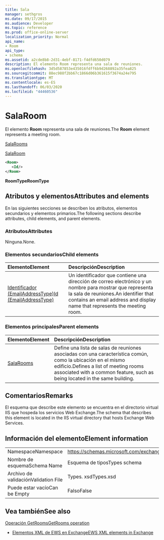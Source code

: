 ```yaml
---
title: Sala
manager: sethgros
ms.date: 09/17/2015
ms.audience: Developer
ms.topic: reference
ms.prod: office-online-server
localization_priority: Normal
api_name:
- Room
api_type:
- schema
ms.assetid: a2cde8b8-2d31-4ebf-8171-f4dfd650d079
description: El elemento Room representa una sala de reuniones.
ms.openlocfilehash: 3d5d587853e435016fdff6b9d268892a35fea825
ms.sourcegitcommit: 88ec988f2bb67c1866d06b361615f3674a24e795
ms.translationtype: MT
ms.contentlocale: es-ES
ms.lasthandoff: 06/03/2020
ms.locfileid: "44460536"
---
```

# <a name="room"></a><span data-ttu-id="156ad-103">Sala</span><span class="sxs-lookup"><span data-stu-id="156ad-103">Room</span></span>

<span data-ttu-id="156ad-104">El elemento **Room** representa una sala de reuniones.</span><span class="sxs-lookup"><span data-stu-id="156ad-104">The **Room** element represents a meeting room.</span></span> 
  
[<span data-ttu-id="156ad-105">Sala</span><span class="sxs-lookup"><span data-stu-id="156ad-105">Rooms</span></span>](rooms.md)
  
[<span data-ttu-id="156ad-106">Sala</span><span class="sxs-lookup"><span data-stu-id="156ad-106">Room</span></span>](room.md)
  
```XML
<Room>
   <Id/>
</Room>
```

 <span data-ttu-id="156ad-107">**RoomType**</span><span class="sxs-lookup"><span data-stu-id="156ad-107">**RoomType**</span></span>
## <a name="attributes-and-elements"></a><span data-ttu-id="156ad-108">Atributos y elementos</span><span class="sxs-lookup"><span data-stu-id="156ad-108">Attributes and elements</span></span>

<span data-ttu-id="156ad-109">En las siguientes secciones se describen los atributos, elementos secundarios y elementos primarios.</span><span class="sxs-lookup"><span data-stu-id="156ad-109">The following sections describe attributes, child elements, and parent elements.</span></span>
  
### <a name="attributes"></a><span data-ttu-id="156ad-110">Atributos</span><span class="sxs-lookup"><span data-stu-id="156ad-110">Attributes</span></span>

<span data-ttu-id="156ad-111">Ninguna.</span><span class="sxs-lookup"><span data-stu-id="156ad-111">None.</span></span>
  
### <a name="child-elements"></a><span data-ttu-id="156ad-112">Elementos secundarios</span><span class="sxs-lookup"><span data-stu-id="156ad-112">Child elements</span></span>

|<span data-ttu-id="156ad-113">**Elemento**</span><span class="sxs-lookup"><span data-stu-id="156ad-113">**Element**</span></span>|<span data-ttu-id="156ad-114">**Descripción**</span><span class="sxs-lookup"><span data-stu-id="156ad-114">**Description**</span></span>|
|:-----|:-----|
|[<span data-ttu-id="156ad-115">Identificador (EmailAddressType)</span><span class="sxs-lookup"><span data-stu-id="156ad-115">Id (EmailAddressType)</span></span>](id-emailaddresstype.md) <br/> |<span data-ttu-id="156ad-116">Un identificador que contiene una dirección de correo electrónico y un nombre para mostrar que representa la sala de reuniones.</span><span class="sxs-lookup"><span data-stu-id="156ad-116">An identifier that contains an email address and display name that represents the meeting room.</span></span>  <br/> |
   
### <a name="parent-elements"></a><span data-ttu-id="156ad-117">Elementos principales</span><span class="sxs-lookup"><span data-stu-id="156ad-117">Parent elements</span></span>

|<span data-ttu-id="156ad-118">**Elemento**</span><span class="sxs-lookup"><span data-stu-id="156ad-118">**Element**</span></span>|<span data-ttu-id="156ad-119">**Descripción**</span><span class="sxs-lookup"><span data-stu-id="156ad-119">**Description**</span></span>|
|:-----|:-----|
|[<span data-ttu-id="156ad-120">Sala</span><span class="sxs-lookup"><span data-stu-id="156ad-120">Rooms</span></span>](rooms.md) <br/> |<span data-ttu-id="156ad-121">Define una lista de salas de reuniones asociadas con una característica común, como la ubicación en el mismo edificio.</span><span class="sxs-lookup"><span data-stu-id="156ad-121">Defines a list of meeting rooms associated with a common feature, such as being located in the same building.</span></span>  <br/> |
   
## <a name="remarks"></a><span data-ttu-id="156ad-122">Comentarios</span><span class="sxs-lookup"><span data-stu-id="156ad-122">Remarks</span></span>

<span data-ttu-id="156ad-123">El esquema que describe este elemento se encuentra en el directorio virtual IIS que hospeda los servicios Web Exchange.</span><span class="sxs-lookup"><span data-stu-id="156ad-123">The schema that describes this element is located in the IIS virtual directory that hosts Exchange Web Services.</span></span>
  
## <a name="element-information"></a><span data-ttu-id="156ad-124">Información del elemento</span><span class="sxs-lookup"><span data-stu-id="156ad-124">Element information</span></span>

|||
|:-----|:-----|
|<span data-ttu-id="156ad-125">Namespace</span><span class="sxs-lookup"><span data-stu-id="156ad-125">Namespace</span></span>  <br/> |https://schemas.microsoft.com/exchange/services/2006/types  <br/> |
|<span data-ttu-id="156ad-126">Nombre de esquema</span><span class="sxs-lookup"><span data-stu-id="156ad-126">Schema Name</span></span>  <br/> |<span data-ttu-id="156ad-127">Esquema de tipos</span><span class="sxs-lookup"><span data-stu-id="156ad-127">Types schema</span></span>  <br/> |
|<span data-ttu-id="156ad-128">Archivo de validación</span><span class="sxs-lookup"><span data-stu-id="156ad-128">Validation File</span></span>  <br/> |<span data-ttu-id="156ad-129">Types. xsd</span><span class="sxs-lookup"><span data-stu-id="156ad-129">Types.xsd</span></span>  <br/> |
|<span data-ttu-id="156ad-130">Puede estar vacío</span><span class="sxs-lookup"><span data-stu-id="156ad-130">Can be Empty</span></span>  <br/> |<span data-ttu-id="156ad-131">Falso</span><span class="sxs-lookup"><span data-stu-id="156ad-131">False</span></span>  <br/> |
   
## <a name="see-also"></a><span data-ttu-id="156ad-132">Vea también</span><span class="sxs-lookup"><span data-stu-id="156ad-132">See also</span></span>



[<span data-ttu-id="156ad-133">Operación GetRooms</span><span class="sxs-lookup"><span data-stu-id="156ad-133">GetRooms operation</span></span>](getrooms-operation.md)


- [<span data-ttu-id="156ad-134">Elementos XML de EWS en Exchange</span><span class="sxs-lookup"><span data-stu-id="156ad-134">EWS XML elements in Exchange</span></span>](ews-xml-elements-in-exchange.md)

